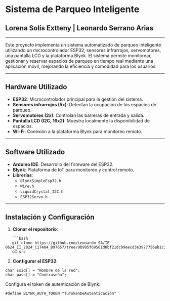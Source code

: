 # Sistema de Parqueo Inteligente

## Lorena Solís Extteny | Leonardo Serrano Arias

---

Este proyecto implementa un sistema automatizado de parqueo inteligente utilizando un microcontrolador ESP32, sensores infrarrojos, servomotores, una pantalla LCD y la plataforma Blynk. El sistema permite monitorear, gestionar y reservar espacios de parqueo en tiempo real mediante una aplicación móvil, mejorando la eficiencia y comodidad para los usuarios.

---

## Hardware Utilizado

- **ESP32**: Microcontrolador principal para la gestión del sistema.
- **Sensores infrarrojos (5x)**: Detectan la ocupación de los espacios de parqueo.
- **Servomotores (2x)**: Controlan las barreras de entrada y salida.
- **Pantalla LCD (I2C, 16x2)**: Muestra localmente la disponibilidad de espacios.
- **Wi-Fi**: Conexión a la plataforma Blynk para monitoreo remoto.

---

## Software Utilizado

- **Arduino IDE**: Desarrollo del firmware del ESP32.
- **Blynk**: Plataforma de IoT para monitoreo y control remoto.
- **Librerías**:
  - `BlynkSimpleEsp32.h`
  - `Wire.h`
  - `LiquidCrystal_I2C.h`
  - `ESP32Servo.h`

---

## Instalación y Configuración

1. **Clonar el repositorio**:
~~~
   ```bash
   git clone https://github.com/Leonardo-SA/IE 0624_II_2024_C17484_B97657/tree/9b995f69561d0bf21dc99eecd3e3977756ab1c37/Proyecto
   cd src
~~~
2. **Configurar el ESP32**:
~~~
char ssid[] = "Nombre de la red";
char pass[] = "Contraseña";
~~~
Configura el token de autenticación de Blynk:
~~~
#define BLYNK_AUTH_TOKEN "TuTokenDeAutenticación"
~~~



